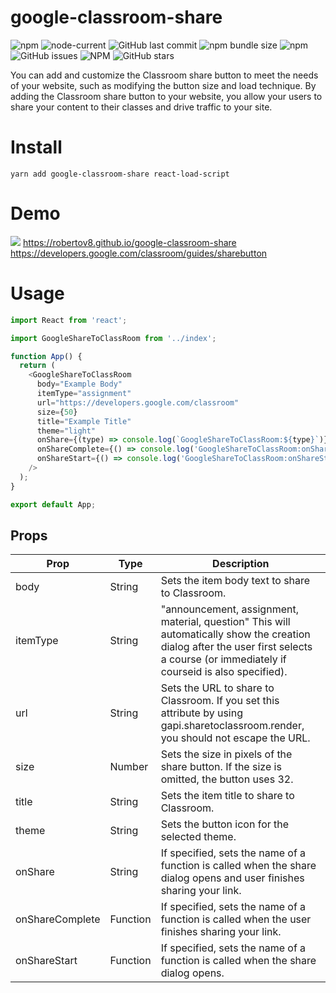 # google-classroom-share

<a><img alt="npm" src="https://img.shields.io/npm/v/google-classroom-share?&style=flat-square"></a>
<a><img alt="node-current" src="https://img.shields.io/node/v/google-classroom-share?style=flat-square"></a>
<a><img alt="GitHub last commit" src="https://img.shields.io/github/last-commit/robertov8/google-classroom-share?style=flat-square"></a>
<a><img alt="npm bundle size" src="https://img.shields.io/bundlephobia/min/google-classroom?style=flat-square"></a>
<a><img alt="npm" src="https://img.shields.io/npm/dm/google-classroom"></a>
<a><img alt="GitHub issues" src="https://img.shields.io/github/issues/robertov8/google-classroom"></a>
<a><img alt="NPM" src="https://img.shields.io/npm/l/google-classroom"></a>
<a><img alt="GitHub stars" src="https://img.shields.io/github/stars/robertov8/google-classroom?style=flat-square"></a>

You can add and customize the Classroom share button to meet the needs of your 
website, such as modifying the button size and load technique. By adding the Classroom
share button to your website, you allow your users to share your content to their 
classes and drive traffic to your site.

# Install 
```
yarn add google-classroom-share react-load-script
```

# Demo
![](./assets/sharebutton.gif)
https://robertov8.github.io/google-classroom-share
https://developers.google.com/classroom/guides/sharebutton


# Usage
```javascript
import React from 'react';

import GoogleShareToClassRoom from '../index';

function App() {
  return (
    <GoogleShareToClassRoom
      body="Example Body"
      itemType="assignment"
      url="https://developers.google.com/classroom"
      size={50}
      title="Example Title"
      theme="light"
      onShare={(type) => console.log(`GoogleShareToClassRoom:${type}`)}
      onShareComplete={() => console.log('GoogleShareToClassRoom:onShareComplete')}
      onShareStart={() => console.log('GoogleShareToClassRoom:onShareStart')}
    />
  );
}

export default App;
```

## Props
| Prop            |  Type    | Description
| --------------- | -------- | -----------
| body            | String   | Sets the item body text to share to Classroom.
| itemType        | String   | "announcement, assignment, material, question" This will automatically show the creation dialog after the user first selects a course (or immediately if courseid is also specified).
| url             | String   | Sets the URL to share to Classroom. If you set this attribute by using gapi.sharetoclassroom.render, you should not escape the URL.
| size            | Number   | Sets the size in pixels of the share button. If the size is omitted, the button uses 32.
| title           | String   | Sets the item title to share to Classroom.
| theme           | String   | Sets the button icon for the selected theme.
| onShare         | String   | If specified, sets the name of a function is called when the share dialog opens and user finishes sharing your link.
| onShareComplete | Function | If specified, sets the name of a function is called when the user finishes sharing your link.
| onShareStart    | Function | If specified, sets the name of a function is called when the share dialog opens. 
